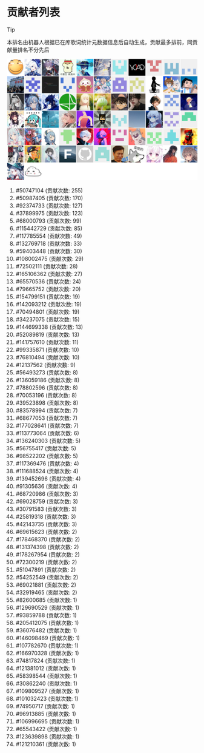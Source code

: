 # 贡献者列表

> [!TIP]
> 本排名由机器人根据已在库歌词统计元数据信息后自动生成，贡献最多排前，同贡献量排名不分先后

![贡献者头像画廊](./CONTRIBUTORS.svg)

1. #50747104 (贡献次数: 255)
2. #50987405 (贡献次数: 170)
3. #92374733 (贡献次数: 127)
4. #37899975 (贡献次数: 123)
5. #68000793 (贡献次数: 99)
6. #115442729 (贡献次数: 85)
7. #117785554 (贡献次数: 49)
8. #132769718 (贡献次数: 33)
9. #59403448 (贡献次数: 30)
10. #108002475 (贡献次数: 29)
11. #72502111 (贡献次数: 28)
12. #165106362 (贡献次数: 27)
13. #65570536 (贡献次数: 24)
14. #79665752 (贡献次数: 20)
15. #154799151 (贡献次数: 19)
16. #142093212 (贡献次数: 19)
17. #70494801 (贡献次数: 19)
18. #34237075 (贡献次数: 15)
19. #144699338 (贡献次数: 13)
20. #52089819 (贡献次数: 13)
21. #141757610 (贡献次数: 11)
22. #99335871 (贡献次数: 10)
23. #76810494 (贡献次数: 10)
24. #12137562 (贡献次数: 9)
25. #56493273 (贡献次数: 8)
26. #136059186 (贡献次数: 8)
27. #78802596 (贡献次数: 8)
28. #70053196 (贡献次数: 8)
29. #39523898 (贡献次数: 8)
30. #83578994 (贡献次数: 7)
31. #68677053 (贡献次数: 7)
32. #177028641 (贡献次数: 7)
33. #113773064 (贡献次数: 6)
34. #136240303 (贡献次数: 5)
35. #56755417 (贡献次数: 5)
36. #98522202 (贡献次数: 5)
37. #117369476 (贡献次数: 4)
38. #111688524 (贡献次数: 4)
39. #139452696 (贡献次数: 4)
40. #91305636 (贡献次数: 4)
41. #68720986 (贡献次数: 3)
42. #69028759 (贡献次数: 3)
43. #30791583 (贡献次数: 3)
44. #25819318 (贡献次数: 3)
45. #42143735 (贡献次数: 3)
46. #69615623 (贡献次数: 2)
47. #178468370 (贡献次数: 2)
48. #131374398 (贡献次数: 2)
49. #178267954 (贡献次数: 2)
50. #72300219 (贡献次数: 2)
51. #51047891 (贡献次数: 2)
52. #54252549 (贡献次数: 2)
53. #69021881 (贡献次数: 2)
54. #32919465 (贡献次数: 2)
55. #82600685 (贡献次数: 1)
56. #129690529 (贡献次数: 1)
57. #93859788 (贡献次数: 1)
58. #205412075 (贡献次数: 1)
59. #36076482 (贡献次数: 1)
60. #146098469 (贡献次数: 1)
61. #107782670 (贡献次数: 1)
62. #166970328 (贡献次数: 1)
63. #74817824 (贡献次数: 1)
64. #121381012 (贡献次数: 1)
65. #58398544 (贡献次数: 1)
66. #30862240 (贡献次数: 1)
67. #109809527 (贡献次数: 1)
68. #101032423 (贡献次数: 1)
69. #74950717 (贡献次数: 1)
70. #96913885 (贡献次数: 1)
71. #106996695 (贡献次数: 1)
72. #65543422 (贡献次数: 1)
73. #123639898 (贡献次数: 1)
74. #121210361 (贡献次数: 1)
